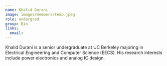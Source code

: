 ```yaml
---
name: Khalid Durani
image: images/members/temp.jpeg
role: undergrad
group: Bio
links:
  email: 
---
```


Khalid Durani is a senior undergraduate at UC Berkeley majoring in Electrical Engineering and Computer Science (EECS). His research interests include power electronics and analog IC design.

